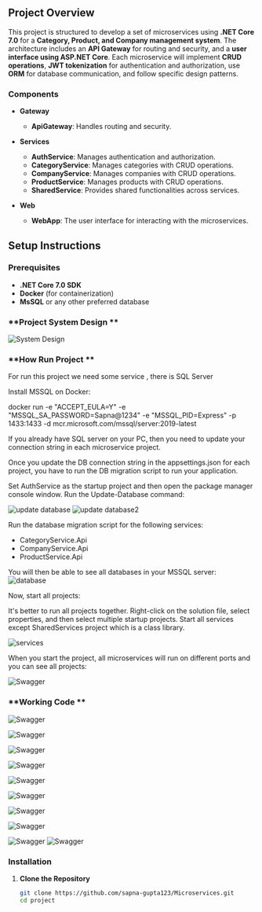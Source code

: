 ## **Project Overview**

This project is structured to develop a set of microservices using **.NET Core 7.0** for a **Category, Product, and Company management system**. The architecture includes an **API Gateway** for routing and security, and a **user interface using ASP.NET Core**. Each microservice will implement **CRUD operations**, **JWT tokenization** for authentication and authorization, use **ORM** for database communication, and follow specific design patterns.

### **Components**

- **Gateway**
  - **ApiGateway**: Handles routing and security.

- **Services**
  - **AuthService**: Manages authentication and authorization.
  - **CategoryService**: Manages categories with CRUD operations.
  - **CompanyService**: Manages companies with CRUD operations.
  - **ProductService**: Manages products with CRUD operations.
  - **SharedService**: Provides shared functionalities across services.

- **Web**
  - **WebApp**: The user interface for interacting with the microservices.

## **Setup Instructions**

### **Prerequisites**

- **.NET Core 7.0 SDK**
- **Docker** (for containerization)
- **MsSQL** or any other preferred database

### **Project System Design **
![System Design](OMA/WebApp/wwwroot/images/OMA_Service_System_Design.png)

### **How Run Project **
For run this project we need some service , there is SQL Server 


Install MSSQL on Docker:

docker run -e "ACCEPT_EULA=Y" -e "MSSQL_SA_PASSWORD=Sapna@1234" -e "MSSQL_PID=Express" -p 1433:1433 -d mcr.microsoft.com/mssql/server:2019-latest

If you already have SQL server on your PC, then you need to update your connection string in each microservice project.


Once you update the DB connection string in the appsettings.json for each project, you have to run the DB migration script to run your application.


Set AuthService as the startup project and then open the package manager console window. Run the Update-Database command:

![update database](OMA/WebApp/wwwroot/images/Update-Database.png)
![update database2](OMA/WebApp/wwwroot/images/Update-Database2.png)

Run the database migration script for the following services:

- CategoryService.Api
- CompanyService.Api
- ProductService.Api

You will then be able to see all databases in your MSSQL server:
![database](OMA/WebApp/wwwroot/images/DataBase.png)

Now, start all projects:

It's better to run all projects together. Right-click on the solution file, select properties, and then select multiple startup projects. Start all services except SharedServices project which is a class library.

![services](OMA/WebApp/wwwroot/images/sevices.png)

When you start the project, all microservices will run on different ports and you can see all projects:

![Swagger](OMA/WebApp/wwwroot/images/swagger.png)

### **Working Code **

![Swagger](OMA/WebApp/wwwroot/images/LoginPage.png)

![Swagger](OMA/WebApp/wwwroot/images/AddCompany.png)


![Swagger](OMA/WebApp/wwwroot/images/Company1.png)

![Swagger](OMA/WebApp/wwwroot/images/company2.png)

![Swagger](OMA/WebApp/wwwroot/images/category.png)

![Swagger](OMA/WebApp/wwwroot/images/product.png)

![Swagger](OMA/WebApp/wwwroot/images/product1.png)

![Swagger](OMA/WebApp/wwwroot/images/product2.png)

![Swagger](OMA/WebApp/wwwroot/images/delete.png)
![Swagger](OMA/WebApp/wwwroot/images/delete1.png)


### **Installation**

1. **Clone the Repository**
   ```sh
   git clone https://github.com/sapna-gupta123/Microservices.git
   cd project

